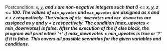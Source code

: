 Postcondition: ***`x`, `y`, and `z` are non-negative integers such that 0 <= x, y, z <= 100. The values of `min_upvotes` and `max_upvotes` are assigned as x and x + z respectively. The values of `min_downvotes` and `max_downvotes` are assigned as y and y + z respectively. The condition (max_upvotes < min_downvotes) is false. After the execution of the if else block, the program will print either '+' if max_downvotes < min_upvotes is true or '?' if it is false. This covers all possible scenarios for the given variables and conditions.***